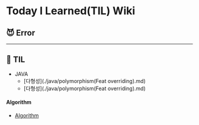 # Today I Learned(TIL) Wiki

## 😈 Error

---

## 📖 TIL

- JAVA
  - [다형성](./java/polymorphism(Feat overriding).md)
  - [다형성](./java/polymorphism(Feat overriding).md)

#### Algorithm

- [Algorithm](./Algorithm/README.md)
